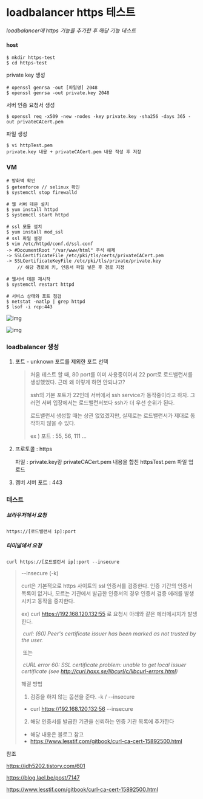 # loadbalancer https 테스트

*loadbalancer에 https 기능을 추가한 후 해당 기능 테스트*



#### host

```
$ mkdir https-test
$ cd https-test
```



private key 생성

```
# openssl genrsa -out [파일명] 2048
$ openssl genrsa -out private.key 2048
```



서버 인증 요청서 생성

```
$ openssl req -x509 -new -nodes -key private.key -sha256 -days 365 -out privateCACert.pem
```



파일 생성

```
$ vi httpTest.pem
private.key 내용 + privateCACert.pem 내용 작성 후 저장
```



### VM

```
# 방화벽 확인
$ getenforce // selinux 확인
$ systemctl stop firewalld

# 웹 서버 데몬 설치
$ yum install httpd
$ systemctl start httpd

# ssl 모듈 설치
$ yum install mod_ssl
# ssl 파일 설정
$ vim /etc/httpd/conf.d/ssl.conf
-> #DocumentRoot "/var/www/html" 주석 해제
-> SSLCertificateFile /etc/pki/tls/certs/privateCACert.pem
-> SSLCertificateKeyFile /etc/pki/tls/private/private.key
	// 해당 경로에 키, 인증서 파일 넣은 후 경로 지정
	
# 웹서버 데몬 재시작
$ systemctl restart httpd

# 서비스 상태와 포트 점검
$ netstat -natlp | grep httpd
$ lsof -i rcp:443
```

![img](https://lh5.googleusercontent.com/ezhyg9J-VgTjiYEzufUMvNdQC1uWvKZJBy6ROZ6Gp9qxuDVP7_gaJRidaBE7QGOPS3rScaSAj_QS_Ey8epK7hzNfJ8PtJbn33IP-MNWIxZF2efu4LH_DZgdma6xTZzzG6holLeVh)

![img](https://lh6.googleusercontent.com/w77SjQQucHj9jHE0yyEgDT3KDcVoHTPPo1os7go-Fp3Mh8qKLAFPt3Z1_KkZllbrQUfmPyQBjNdHBeoNlvGDJFUXKcWBvIw1wHdW-OToUSyX5W4WVFnhi3kMZWyT3j6D-AFLe-dy)



### loadbalancer 생성

1. 포트 - unknown 포트를 제외한 포트 선택

   > 처음 테스트 할 때, 80 port를 이미 사용중이어서 22 port로 로드밸런서를 생성했었다. 근데 왜 이렇게 하면 안되냐고?
   >
   > ssh의 기본 포트가 22인데 서버에서 ssh service가 동작중이라고 하자. 그러면 서버 입장에서는 로드밸런서보다 ssh가 더 우선 순위가 된다. 
   >
   > 로드밸런서 생성할 때는 상관 없었겠지만, 실제로는 로드밸런서가 제대로 동작하지 않을 수 있다.
   >
   > ex ) 포트 : 55, 56, 111 ...

2. 프로토콜 : https

   파일 : private.key랑 privateCACert.pem 내용을 합친 httpsTest.pem 파일 업로드

3. 멤버 서버 포트 : 443





### 테스트

##### 브라우저에서 요청

```
https://[로드밸런서 ip]:port
```



##### 터미널에서 요청

```
curl https://[로드밸런서 ip]:port --insecure
```

>--insecure (-k)
>
>curl은 기본적으로 https 사이트의 ssl 인증서를 검증한다. 인증 기간의 인증서 목록이 없거나, 모르는 기관에서 발급한 인증서의 경우 인증서 검증 에러를 발생시키고 동작을 중지한다.
>
>ex) curl https://192.168.120.132:55 로 요청시 아래와 같은 에러메시지가 발생한다.
>
>​     *curl: (60) Peer's certificate issuer has been marked as not trusted by the user.*
>
>​			또는
>
>​     *cURL error 60: SSL certificate problem: unable to get local issuer certificate (see http://curl.haxx.se/libcurl/c/libcurl-errors.html)*
>
>
>
>해결 방법
>
>1. 검증을 하지 않는 옵션을 준다. -k / --insecure
>   - curl https://192.168.120.132:56 --insecure
>2. 해당 인증서를 발급한 기관을 신뢰하는 인증 기관 목록에 추가한다
>   - 해당 내용은 블로그 참고
>   - https://www.lesstif.com/gitbook/curl-ca-cert-15892500.html





참조

https://jdh5202.tistory.com/601

https://blog.lael.be/post/7147

https://www.lesstif.com/gitbook/curl-ca-cert-15892500.html